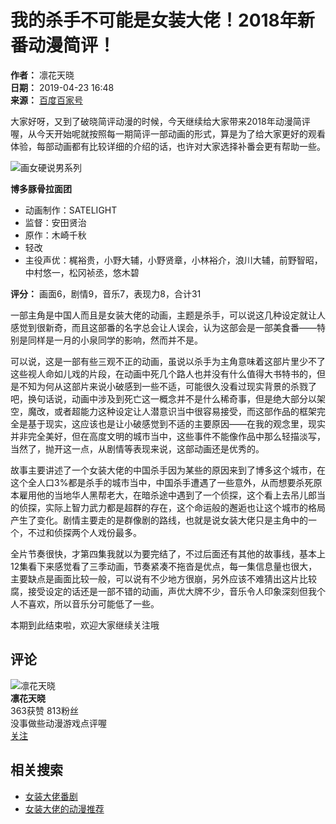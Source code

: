 # 我的杀手不可能是女装大佬！2018年新番动漫简评！

**作者：** 凛花天晓  
**日期：** 2019-04-23 16:48  
**来源：** [百度百家号](https://author.baidu.com/home?from=bjh_article&app_id=1630501655908807)  

大家好呀，又到了破晓简评动漫的时候，今天继续给大家带来2018年动漫简评喔，从今天开始呢就按照每一期简评一部动画的形式，算是为了给大家更好的观看体验，每部动画都有比较详细的介绍的话，也许对大家选择补番会更有帮助一些。

![](https://pics7.baidu.com/feed/060828381f30e924c4537df0584bd9021f95f7c0.jpeg@f_auto?token=eb0a23fc7e39e5227134a39f2a227bd1&s=2062B30FF202851DB1A85CA803003010)画女硬说男系列

**博多豚骨拉面团**  

- 动画制作：SATELIGHT  
- 监督：安田贤治  
- 原作：木崎千秋  
- 轻改  
- 主役声优：梶裕贵，小野大辅，小野贤章，小林裕介，浪川大辅，前野智昭，中村悠一，松冈祯丞，悠木碧  

**评分：** 画面6，剧情9，音乐7，表现力8，合计31  

一部主角是中国人而且是女装大佬的动画，主题是杀手，可以说这几种设定就让人感觉到很新奇，而且这部番的名字总会让人误会，认为这部会是一部美食番——特别是同样是一月的小泉同学的影响，然而并不是。

可以说，这是一部有些三观不正的动画，虽说以杀手为主角意味着这部片里少不了这些视人命如儿戏的片段，在动画中死几个路人也并没有什么值得大书特书的，但是不知为何从这部片来说小破感到一些不适，可能很久没看过现实背景的杀戮了吧，换句话说，动画中涉及到死亡这一概念并不是什么稀奇事，但是绝大部分以架空，魔改，或者超能力这种设定让人潜意识当中很容易接受，而这部作品的框架完全是基于现实，这应该也是让小破感觉到不适的主要原因——在我的观念里，现实并非完全美好，但在高度文明的城市当中，这些事件不能像作品中那么轻描淡写，当然了，抛开这一点，从剧情等表现来说，这部动画还是优秀的。

故事主要讲述了一个女装大佬的中国杀手因为某些的原因来到了博多这个城市，在这个全人口3%都是杀手的城市当中，中国杀手遭遇了一些意外，从而想要杀死原本雇用他的当地华人黑帮老大，在暗杀途中遇到了一个侦探，这个看上去吊儿郎当的侦探，实际上智力武力都是超群的存在，这个命运般的邂逅也让这个城市的格局产生了变化。剧情主要走的是群像剧的路线，也就是说女装大佬只是主角中的一个，不过和侦探两个人戏份最多。

全片节奏很快，才第四集我就以为要完结了，不过后面还有其他的故事线，基本上12集看下来感觉看了三季动画，节奏紧凑不拖沓是优点，每一集信息量也很大，主要缺点是画面比较一般，可以说有不少地方很崩，另外应该不难猜出这片比较腐，接受设定的话还是一部不错的动画，声优大牌不少，音乐令人印象深刻但我个人不喜欢，所以音乐分可能低了一些。

本期到此结束啦，欢迎大家继续关注哦

## 评论

![凛花天晓](https://avatar.bdstatic.com/it/u=981206329,580340420&fm=3012&app=3012&autime=1729064218&size=b200,200)  
**凛花天晓**  
363获赞 813粉丝  
没事做些动漫游戏点评喔  
[关注](https://author.baidu.com/home?from=bjh_article&app_id=1630501655908807)

## 相关搜索

- [女装大佬番剧](https://baidu.com/s?word=%E5%A5%B3%E8%A3%85%E5%A4%A7%E4%BD%AC%E7%95%AA%E5%89%A7&rsv_dl=feed_landingpage_rs&from=1020853i&rsf=2 "女装大佬番剧")
- [女装大佬的动漫推荐](https://baidu.com/s?word=%E5%A5%B3%E8%A3%85%E5%A4%A7%E4%BD%AC%E7%9A%84%E5%8A%A8%E6%BC%AB%E6%8E%A8%E8%8D%90&rsv_dl=feed_landingpage_rs&from=1020853i&rsf=2 "女装大佬的动漫推荐")
<!-- tcd_original_link https://baijiahao.baidu.com/s?id=1631594040969223778 -->
